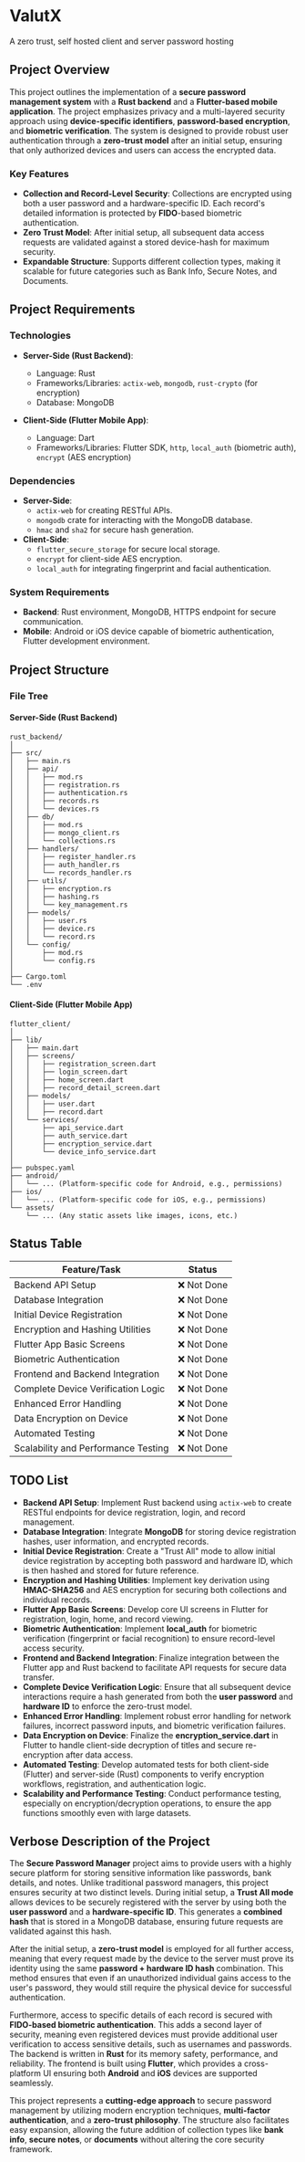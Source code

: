 # ValutX
A zero trust, self hosted client and server password hosting

## Project Overview

This project outlines the implementation of a **secure password management system** with a **Rust backend** and a **Flutter-based mobile application**. The project emphasizes privacy and a multi-layered security approach using **device-specific identifiers**, **password-based encryption**, and **biometric verification**. The system is designed to provide robust user authentication through a **zero-trust model** after an initial setup, ensuring that only authorized devices and users can access the encrypted data.

### Key Features
- **Collection and Record-Level Security**: Collections are encrypted using both a user password and a hardware-specific ID. Each record's detailed information is protected by **FIDO**-based biometric authentication.
- **Zero Trust Model**: After initial setup, all subsequent data access requests are validated against a stored device-hash for maximum security.
- **Expandable Structure**: Supports different collection types, making it scalable for future categories such as Bank Info, Secure Notes, and Documents.

## Project Requirements

### Technologies
- **Server-Side (Rust Backend)**:
  - Language: Rust
  - Frameworks/Libraries: `actix-web`, `mongodb`, `rust-crypto` (for encryption)
  - Database: MongoDB

- **Client-Side (Flutter Mobile App)**:
  - Language: Dart
  - Frameworks/Libraries: Flutter SDK, `http`, `local_auth` (biometric auth), `encrypt` (AES encryption)

### Dependencies
- **Server-Side**:
  - `actix-web` for creating RESTful APIs.
  - `mongodb` crate for interacting with the MongoDB database.
  - `hmac` and `sha2` for secure hash generation.
- **Client-Side**:
  - `flutter_secure_storage` for secure local storage.
  - `encrypt` for client-side AES encryption.
  - `local_auth` for integrating fingerprint and facial authentication.

### System Requirements
- **Backend**: Rust environment, MongoDB, HTTPS endpoint for secure communication.
- **Mobile**: Android or iOS device capable of biometric authentication, Flutter development environment.

## Project Structure

### File Tree

#### Server-Side (Rust Backend)
```plaintext
rust_backend/
│
├── src/
│   ├── main.rs
│   ├── api/
│   │   ├── mod.rs
│   │   ├── registration.rs
│   │   ├── authentication.rs
│   │   ├── records.rs
│   │   └── devices.rs
│   ├── db/
│   │   ├── mod.rs
│   │   ├── mongo_client.rs
│   │   └── collections.rs
│   ├── handlers/
│   │   ├── register_handler.rs
│   │   ├── auth_handler.rs
│   │   └── records_handler.rs
│   ├── utils/
│   │   ├── encryption.rs
│   │   ├── hashing.rs
│   │   └── key_management.rs
│   ├── models/
│   │   ├── user.rs
│   │   ├── device.rs
│   │   └── record.rs
│   └── config/
│       ├── mod.rs
│       └── config.rs
│
├── Cargo.toml
└── .env
```

#### Client-Side (Flutter Mobile App)
```plaintext
flutter_client/
│
├── lib/
│   ├── main.dart
│   ├── screens/
│   │   ├── registration_screen.dart
│   │   ├── login_screen.dart
│   │   ├── home_screen.dart
│   │   ├── record_detail_screen.dart
│   ├── models/
│   │   ├── user.dart
│   │   ├── record.dart
│   └── services/
│       ├── api_service.dart
│       ├── auth_service.dart
│       ├── encryption_service.dart
│       └── device_info_service.dart
│
├── pubspec.yaml
├── android/
│   └── ... (Platform-specific code for Android, e.g., permissions)
├── ios/
│   └── ... (Platform-specific code for iOS, e.g., permissions)
└── assets/
    └── ... (Any static assets like images, icons, etc.)
```

## Status Table

| Feature/Task                             | Status       |
|------------------------------------------|--------------|
| Backend API Setup                        | ❌ Not Done   |
| Database Integration                     | ❌ Not Done   |
| Initial Device Registration              | ❌ Not Done   |
| Encryption and Hashing Utilities         | ❌ Not Done   |
| Flutter App Basic Screens                | ❌ Not Done   |
| Biometric Authentication                 | ❌ Not Done   |
| Frontend and Backend Integration         | ❌ Not Done   |
| Complete Device Verification Logic       | ❌ Not Done   |
| Enhanced Error Handling                  | ❌ Not Done   |
| Data Encryption on Device                | ❌ Not Done   |
| Automated Testing                        | ❌ Not Done   |
| Scalability and Performance Testing      | ❌ Not Done   |

## TODO List
- **Backend API Setup**: Implement Rust backend using `actix-web` to create RESTful endpoints for device registration, login, and record management.
- **Database Integration**: Integrate **MongoDB** for storing device registration hashes, user information, and encrypted records.
- **Initial Device Registration**: Create a "Trust All" mode to allow initial device registration by accepting both password and hardware ID, which is then hashed and stored for future reference.
- **Encryption and Hashing Utilities**: Implement key derivation using **HMAC-SHA256** and AES encryption for securing both collections and individual records.
- **Flutter App Basic Screens**: Develop core UI screens in Flutter for registration, login, home, and record viewing.
- **Biometric Authentication**: Implement **local_auth** for biometric verification (fingerprint or facial recognition) to ensure record-level access security.
- **Frontend and Backend Integration**: Finalize integration between the Flutter app and Rust backend to facilitate API requests for secure data transfer.
- **Complete Device Verification Logic**: Ensure that all subsequent device interactions require a hash generated from both the **user password** and **hardware ID** to enforce the zero-trust model.
- **Enhanced Error Handling**: Implement robust error handling for network failures, incorrect password inputs, and biometric verification failures.
- **Data Encryption on Device**: Finalize the **encryption_service.dart** in Flutter to handle client-side decryption of titles and secure re-encryption after data access.
- **Automated Testing**: Develop automated tests for both client-side (Flutter) and server-side (Rust) components to verify encryption workflows, registration, and authentication logic.
- **Scalability and Performance Testing**: Conduct performance testing, especially on encryption/decryption operations, to ensure the app functions smoothly even with large datasets.

## Verbose Description of the Project

The **Secure Password Manager** project aims to provide users with a highly secure platform for storing sensitive information like passwords, bank details, and notes. Unlike traditional password managers, this project ensures security at two distinct levels. During initial setup, a **Trust All mode** allows devices to be securely registered with the server by using both the **user password** and a **hardware-specific ID**. This generates a **combined hash** that is stored in a MongoDB database, ensuring future requests are validated against this hash.

After the initial setup, a **zero-trust model** is employed for all further access, meaning that every request made by the device to the server must prove its identity using the same **password + hardware ID hash** combination. This method ensures that even if an unauthorized individual gains access to the user's password, they would still require the physical device for successful authentication.

Furthermore, access to specific details of each record is secured with **FIDO-based biometric authentication**. This adds a second layer of security, meaning even registered devices must provide additional user verification to access sensitive details, such as usernames and passwords. The backend is written in **Rust** for its memory safety, performance, and reliability. The frontend is built using **Flutter**, which provides a cross-platform UI ensuring both **Android** and **iOS** devices are supported seamlessly.

This project represents a **cutting-edge approach** to secure password management by utilizing modern encryption techniques, **multi-factor authentication**, and a **zero-trust philosophy**. The structure also facilitates easy expansion, allowing the future addition of collection types like **bank info**, **secure notes**, or **documents** without altering the core security framework.

